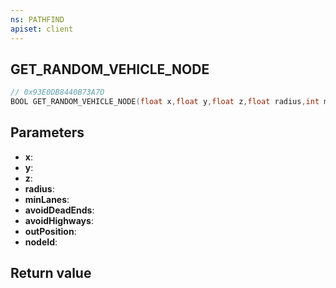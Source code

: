 ```yaml
---
ns: PATHFIND
apiset: client
---
```

## GET_RANDOM_VEHICLE_NODE

```c
// 0x93E0DB8440B73A7D
BOOL GET_RANDOM_VEHICLE_NODE(float x,float y,float z,float radius,int minLanes,BOOL avoidDeadEnds,BOOL avoidHighways,Vector3* outPosition,int* nodeId);
```


## Parameters
* **x**:
* **y**:
* **z**:
* **radius**:
* **minLanes**:
* **avoidDeadEnds**:
* **avoidHighways**:
* **outPosition**:
* **nodeId**:

## Return value

